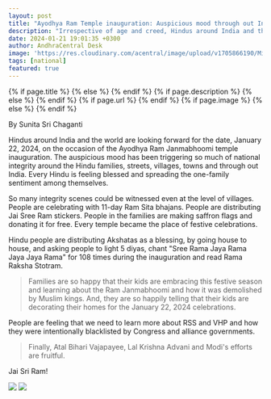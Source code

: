 ```yaml
---
layout: post
title: "Ayodhya Ram Temple inauguration: Auspicious mood through out India"
description: "Irrespective of age and creed, Hindus around India and the words are celebrating January 22 with blessed environment and auspicious mood."
date: 2024-01-21 19:01:35 +0300
author: AndhraCentral Desk
image: 'https://res.cloudinary.com/acentral/image/upload/v1705866190/Misc/ram-modi_frilrw.png'
tags: [national]
featured: true
---
```


<meta content="{{ site.title }}" property="og:site_name">
{% if page.title %}
  <meta content="{{ page.title }}" property="og:title">
{% else %}
  <meta content="{{ site.title }}" property="og:title">
{% endif %}
{% if page.description %}
  <meta content="{{ page.description }}" property="og:description">
{% else %}
  <meta content="{{ site.description }}" property="og:description">
{% endif %}
{% if page.url %}
  <meta content="{{ site.url }}{{ page.url }}" property="og:url">
{% endif %}
{% if page.image %}
  <meta content="https://res.cloudinary.com/acentral/image/upload/v1705866190/Misc/ram-modi_frilrw.png" property="og:image">
{% else %}
  <meta content="{{ site.url }}/images/og.png" property="og:image">
{% endif %}

By Sunita Sri Chaganti

Hindus around India and the world are looking forward for the date, January 22, 2024, on the occasion of the Ayodhya Ram Janmabhoomi temple inauguration. The auspicious mood has been triggering so much of national integrity around the Hindu families, streets, villages, towns and through out India. Every Hindu is feeling blessed and spreading the one-family sentiment among themselves.

So many integrity scenes could be witnessed even at the level of villages. People are celebrating with 11-day Ram Sita bhajans. People are distributing Jai Sree Ram stickers. People in the families are making saffron flags and donating it for free. Every temple became the place of festive celebrations.

Hindu people are distributing Akshatas as a blessing, by going house to house, and asking people to light 5 diyas, chant "Sree Rama Jaya Rama Jaya Jaya Rama" for 108 times during the inauguration and read Rama Raksha Stotram. 

> Families are so happy that their kids are embracing this festive season and learning about the Ram Janmabhoomi and how it was demolished by Muslim kings. And, they are so happily telling that their kids are decorating their homes for the January 22, 2024 celebrations. 

People are feeling that we need to learn more about RSS and VHP and how they were intentionally blacklisted by Congress and alliance governments.

> Finally, Atal Bihari Vajapayee, Lal Krishna Advani and Modi's efforts are fruitful. 

Jai Sri Ram!

<div class="gallery-box">
  <div class="gallery">
    <img src="https://res.cloudinary.com/acentral/image/upload/v1705865810/Misc/GESqBbyacAAQjKW_hnla5m.jpg" loading="lazy">
    <img src="https://res.cloudinary.com/acentral/image/upload/v1705865729/Misc/Ram-to-janmabhoomi.png" loading="lazy">
  </div>
</div>
